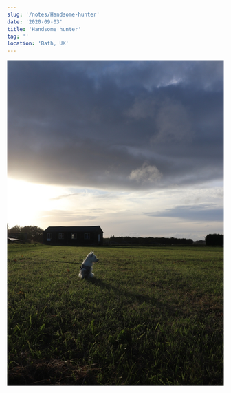 ```yaml
---
slug: '/notes/Handsome-hunter'
date: '2020-09-03'
title: 'Handsome hunter'
tag: ''
location: 'Bath, UK'
---
```


![Westie](./figure1.jpeg)